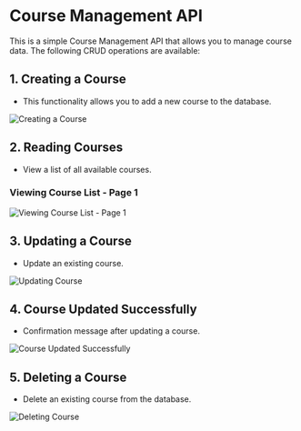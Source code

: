 # Course Management API

This is a simple Course Management API that allows you to manage course data. The following CRUD operations are available:

## 1. Creating a Course
- This functionality allows you to add a new course to the database.

![Creating a Course](picture/1.png)

## 2. Reading Courses
- View a list of all available courses.

### Viewing Course List - Page 1
![Viewing Course List - Page 1](picture/2.png)

## 3. Updating a Course
- Update an existing course.

![Updating Course](picture/3.png)

## 4. Course Updated Successfully
- Confirmation message after updating a course.

![Course Updated Successfully](picture/4.png)

## 5. Deleting a Course
- Delete an existing course from the database.

![Deleting Course](picture/5.png)